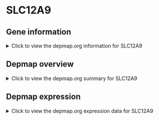 <h1>SLC12A9</h1>

<h2>Gene information</h2>
<details>
  <summary>Click to view the depmap.org information for SLC12A9</summary>
  <iframe src="https://depmap.org/portal/gene/SLC12A9?tab=about" style="border:none;width:100%;height:800px"></iframe>
</details>

<h2>Depmap overview</h2>
<details>
  <summary>Click to view the depmap.org summary for SLC12A9</summary>
  <iframe src="https://depmap.org/portal/gene/SLC12A9?tab=overview" style="border:none;width:100%;height:800px"></iframe>
</details>

<h2>Depmap expression</h2>
<details>
  <summary>Click to view the depmap.org expression data for SLC12A9</summary>
  <iframe src="https://depmap.org/portal/gene/SLC12A9?tab=characterization" style="border:none;width:100%;height:800px"></iframe>
</details>


<!--
<h2>Reactome Pathway diagram</h2>
PNAME
-->


